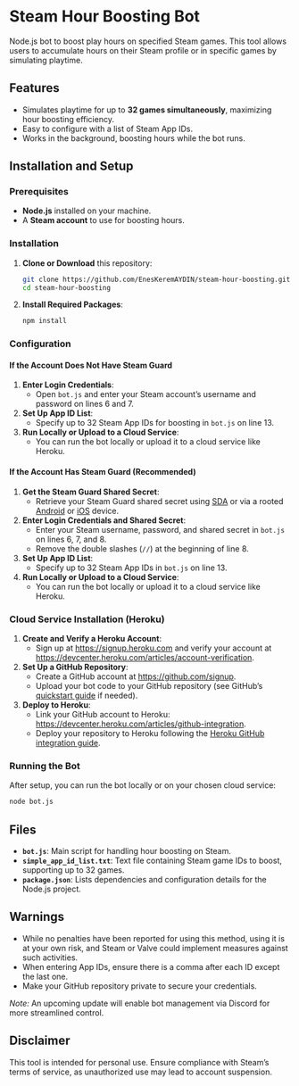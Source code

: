 # Steam Hour Boosting Bot

Node.js bot to boost play hours on specified Steam games. This tool allows users to accumulate hours on their Steam profile or in specific games by simulating playtime.

## Features

- Simulates playtime for up to **32 games simultaneously**, maximizing hour boosting efficiency.
- Easy to configure with a list of Steam App IDs.
- Works in the background, boosting hours while the bot runs.

## Installation and Setup

### Prerequisites

- **Node.js** installed on your machine.
- A **Steam account** to use for boosting hours.

### Installation

1. **Clone or Download** this repository:
   ```bash
   git clone https://github.com/EnesKeremAYDIN/steam-hour-boosting.git
   cd steam-hour-boosting
   ```

2. **Install Required Packages**:
   ```bash
   npm install
   ```

### Configuration

#### If the Account Does Not Have Steam Guard
1. **Enter Login Credentials**:
   - Open `bot.js` and enter your Steam account’s username and password on lines 6 and 7.
2. **Set Up App ID List**:
   - Specify up to 32 Steam App IDs for boosting in `bot.js` on line 13.
3. **Run Locally or Upload to a Cloud Service**:
   - You can run the bot locally or upload it to a cloud service like Heroku.

#### If the Account Has Steam Guard (Recommended)
1. **Get the Steam Guard Shared Secret**:
   - Retrieve your Steam Guard shared secret using [SDA](https://github.com/Jessecar96/SteamDesktopAuthenticator) or via a rooted [Android](https://www.google.com/search?q=how+to+get+rooted+android+steam+guard+code) or [iOS](https://www.google.com/search?q=how+to+get+rooted+android+steam+guard+code) device.
2. **Enter Login Credentials and Shared Secret**:
   - Enter your Steam username, password, and shared secret in `bot.js` on lines 6, 7, and 8.
   - Remove the double slashes (`//`) at the beginning of line 8.
3. **Set Up App ID List**:
   - Specify up to 32 Steam App IDs in `bot.js` on line 13.
4. **Run Locally or Upload to a Cloud Service**:
   - You can run the bot locally or upload it to a cloud service like Heroku.

### Cloud Service Installation (Heroku)

1. **Create and Verify a Heroku Account**:
   - Sign up at https://signup.heroku.com and verify your account at https://devcenter.heroku.com/articles/account-verification.
2. **Set Up a GitHub Repository**:
   - Create a GitHub account at https://github.com/signup.
   - Upload your bot code to your GitHub repository (see GitHub’s [quickstart guide](https://docs.github.com/en/get-started/quickstart/create-a-repo) if needed).
3. **Deploy to Heroku**:
   - Link your GitHub account to Heroku: https://devcenter.heroku.com/articles/github-integration.
   - Deploy your repository to Heroku following the [Heroku GitHub integration guide](https://devcenter.heroku.com/articles/github-integration).

### Running the Bot

After setup, you can run the bot locally or on your chosen cloud service:
```bash
node bot.js
```

## Files

- **`bot.js`**: Main script for handling hour boosting on Steam.
- **`simple_app_id_list.txt`**: Text file containing Steam game IDs to boost, supporting up to 32 games.
- **`package.json`**: Lists dependencies and configuration details for the Node.js project.

## Warnings

- While no penalties have been reported for using this method, using it is at your own risk, and Steam or Valve could implement measures against such activities.
- When entering App IDs, ensure there is a comma after each ID except the last one.
- Make your GitHub repository private to secure your credentials.

*Note:* An upcoming update will enable bot management via Discord for more streamlined control.

## Disclaimer

This tool is intended for personal use. Ensure compliance with Steam’s terms of service, as unauthorized use may lead to account suspension.
